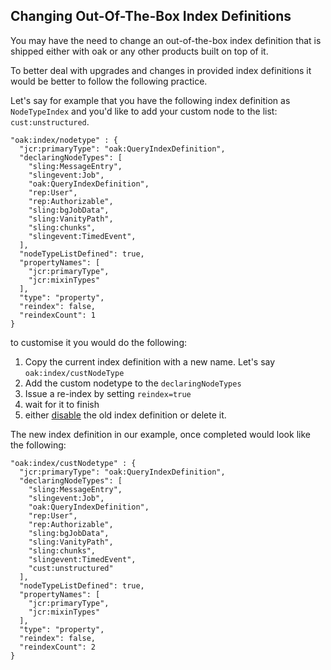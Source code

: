 <!--
   Licensed to the Apache Software Foundation (ASF) under one or more
   contributor license agreements.  See the NOTICE file distributed with
   this work for additional information regarding copyright ownership.
   The ASF licenses this file to You under the Apache License, Version 2.0
   (the "License"); you may not use this file except in compliance with
   the License.  You may obtain a copy of the License at

       http://www.apache.org/licenses/LICENSE-2.0

   Unless required by applicable law or agreed to in writing, software
   distributed under the License is distributed on an "AS IS" BASIS,
   WITHOUT WARRANTIES OR CONDITIONS OF ANY KIND, either express or implied.
   See the License for the specific language governing permissions and
   limitations under the License.
  -->

## Changing Out-Of-The-Box Index Definitions

You may have the need to change an out-of-the-box index definition
that is shipped either with oak or any other products built on top of
it.

To better deal with upgrades and changes in provided index definitions
it would be better to follow the following practice.

Let's say for example that you have the following index definition as
`NodeTypeIndex` and you'd like to add your custom node to the list:
`cust:unstructured`.

    "oak:index/nodetype" : {
      "jcr:primaryType": "oak:QueryIndexDefinition",
      "declaringNodeTypes": [
        "sling:MessageEntry",
        "slingevent:Job",
        "oak:QueryIndexDefinition",
        "rep:User",
        "rep:Authorizable",
        "sling:bgJobData",
        "sling:VanityPath",
        "sling:chunks",
        "slingevent:TimedEvent",
      ],
      "nodeTypeListDefined": true,
      "propertyNames": [
        "jcr:primaryType",
        "jcr:mixinTypes"
      ],
      "type": "property",
      "reindex": false,
      "reindexCount": 1
    }

to customise it you would do the following:

1. Copy the current index definition with a new name. Let's say
   `oak:index/custNodeType`
2. Add the custom nodetype to the `declaringNodeTypes`
3. Issue a re-index by setting `reindex=true`
4. wait for it to finish
5. either
   [disable](./query-engine.html#Temporarily_Disabling_an_Index) the
   old index definition or delete it.

The new index definition in our example, once completed would look
like the following:

    "oak:index/custNodetype" : {
      "jcr:primaryType": "oak:QueryIndexDefinition",
      "declaringNodeTypes": [
        "sling:MessageEntry",
        "slingevent:Job",
        "oak:QueryIndexDefinition",
        "rep:User",
        "rep:Authorizable",
        "sling:bgJobData",
        "sling:VanityPath",
        "sling:chunks",
        "slingevent:TimedEvent",
        "cust:unstructured"
      ],
      "nodeTypeListDefined": true,
      "propertyNames": [
        "jcr:primaryType",
        "jcr:mixinTypes"
      ],
      "type": "property",
      "reindex": false,
      "reindexCount": 2
    }
